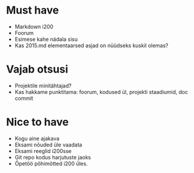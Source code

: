 # Must have

- Markdown i200
- Foorum
- Esimese kahe nädala sisu
- Kas 2015.md elementaarsed asjad on nüüdseks kuskil olemas?

# Vajab otsusi

- Projektile minitähtajad?
- Kas hakkame punktitama: foorum, kodused ül, projekti staadiumid, doc commit

# Nice to have

- Kogu aine ajakava
- Eksami nõuded üle vaadata
- Eksami reeglid i200sse
- Git repo kodus harjutuste jaoks
- Õpetöö põhimõtted i200 üles.
